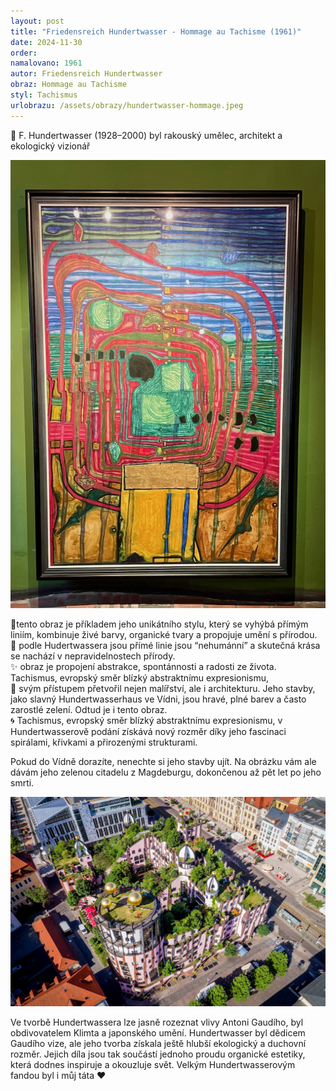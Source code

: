 ```yaml
---
layout: post
title: "Friedensreich Hundertwasser - Hommage au Tachisme (1961)"
date: 2024-11-30
order: 
namalovano: 1961
autor: Friedensreich Hundertwasser
obraz: Hommage au Tachisme 
styl: Tachismus
urlobrazu: /assets/obrazy/hundertwasser-hommage.jpeg
---
```

 
🎨 F. Hundertwasser (1928–2000) byl rakouský umělec, architekt a ekologický vizionář

![Friedensreich Hundertwasser - Hommage au Tachisme 1961](/assets/obrazy/hundertwasser-hommage.jpg)

🌿tento obraz je příkladem jeho unikátního stylu, který se vyhýbá přímým liniím, kombinuje živé barvy, organické tvary a propojuje umění s přírodou. \
🌱 podle Hudertwassera jsou přímé linie jsou “nehumánní” a skutečná krása se nachází v nepravidelnostech přírody. \
✨ obraz je propojení abstrakce, spontánnosti a radosti ze života. Tachismus, evropský směr blízký abstraktnímu expresionismu, \
🏡 svým přístupem přetvořil nejen malířství, ale i architekturu. Jeho stavby, jako slavný Hundertwasserhaus ve Vídni, jsou hravé, plné barev a často zarostlé zelení. Odtud je i tento obraz. \
🌀 Tachismus, evropský směr blízký abstraktnímu expresionismu, v Hundertwasserově podání získává nový rozměr díky jeho fascinaci spirálami, křivkami a přirozenými strukturami. 

Pokud do Vídně dorazíte, nenechte si jeho stavby ujít. Na obrázku vám ale dávám jeho zelenou citadelu z Magdeburgu, dokončenou až pět let po jeho smrti. 

![Zelená citadela Magdeburg Hundertwasser](/assets/obrazy/green-citadel-magdeburg.jpg)

Ve tvorbě Hundertwassera lze jasně rozeznat vlivy Antoni Gaudího, byl obdivovatelem Klimta a japonského umění.  Hundertwasser byl dědicem Gaudího vize, ale jeho tvorba získala ještě hlubší ekologický a duchovní rozměr. Jejich díla jsou tak součástí jednoho proudu organické estetiky, která dodnes inspiruje a okouzluje svět. Velkým Hundertwasserovým fandou byl i můj táta ♥️